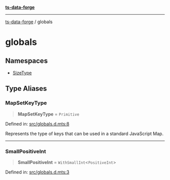 [**ts-data-forge**](../README.md)

---

[ts-data-forge](../README.md) / globals

# globals

## Namespaces

- [SizeType](namespaces/SizeType.md)

## Type Aliases

### MapSetKeyType

> **MapSetKeyType** = `Primitive`

Defined in: [src/globals.d.mts:8](https://github.com/noshiro-pf/ts-data-forge/blob/main/src/globals.d.mts#L8)

Represents the type of keys that can be used in a standard JavaScript Map.

---

### SmallPositiveInt

> **SmallPositiveInt** = `WithSmallInt`\<`PositiveInt`\>

Defined in: [src/globals.d.mts:3](https://github.com/noshiro-pf/ts-data-forge/blob/main/src/globals.d.mts#L3)
